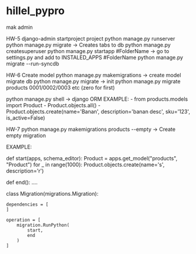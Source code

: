 # hillel_pypro

mak admin

HW-5
django-admin startproject project
python manage.py runserver
python manage.py migrate -> Creates tabs to db
python manage.py createsuperuser
python manage.py startapp #FolderName -> go to settings.py and add to INSTALED_APPS #FolderName
python manage.py migrate --run-syncdb

HW-6
Create model
python manage.py makemigrations -> create model migrate db
python manage.py migrate -> init
python manage.py migrate products 0001/0002/0003 etc (zero for first)

python manage.py shell -> django ORM
EXAMPLE:
    - from products.models import Product
    - Product.objects.all()
    - Product.objects.create(name='Banan', description='banan desc', sku='123', is_active=False)

HW-7
python manage.py makemigrations products --empty -> Create empty migration

EXAMPLE:

def start(apps, schema_editor):
    Product = apps.get_model("products", "Product")
    for _ in range(1000):
       Product.objects.create(name='s', description='r')


def end():
    ....


class Migration(migrations.Migration):

    dependencies = [
    ]

    operation = [
        migration.RunPython(
            start,
            end
        )
    ]

